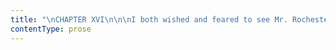 ```yaml
---
title: "\nCHAPTER XVI\n\n\nI both wished and feared to see Mr. Rochester on the day which followed\nthis sleepless night: I wanted to hear his voice again, yet feared to\nmeet his eye.\_ During the early part of the morning, I momentarily\nexpected his coming; he was not in the frequent habit of entering the\nschoolroom, but he did step in for a few minutes sometimes, and I had\nthe impression that he was sure to visit it that day.\n\nBut the morning passed just as usual: nothing happened to interrupt the\nquiet course of Adèle’s studies; only soon after breakfast, I heard some\nbustle in the neighbourhood of Mr. Rochester’s chamber, Mrs. Fairfax’s\nvoice, and Leah’s, and the cook’s—that is, John’s wife—and even John’s\nown gruff tones.\_ There were exclamations of “What a mercy master was\nnot burnt in his bed!”\_ “It is always dangerous to keep a candle lit at\nnight.”\_ “How providential that he had presence of mind to think of the\nwater-jug!”\_ “I wonder he waked nobody!”\_ “It is to be hoped he will not\ntake cold with sleeping on the library sofa,” &c.\n\nTo much confabulation succeeded a sound of scrubbing and setting to\nrights; and when I passed the room, in going downstairs to dinner, I saw\nthrough the open door that all was again restored to complete order;\nonly the bed was stripped of its hangings.\_ Leah stood up in the\nwindow-seat, rubbing the panes of glass dimmed with smoke.\_ I was about\nto address her, for I wished to know what account had been given of the\naffair: but, on advancing, I saw a second person in the chamber—a woman\nsitting on a chair by the bedside, and sewing rings to new curtains.\_\nThat woman was no other than Grace Poole.\n\nThere she sat, staid and taciturn-looking, as usual, in her brown stuff\ngown, her check apron, white handkerchief, and cap.\_ She was intent on\nher work, in which her whole thoughts seemed absorbed: on her hard\nforehead, and in her commonplace features, was nothing either of the\npaleness or desperation one would have expected to see marking the\ncountenance of a woman who had attempted murder, and whose intended\nvictim had followed her last night to her lair, and (as I believed),\ncharged her with the crime she wished to perpetrate.\_ I was\namazed—confounded.\_ She looked up, while I still gazed at her: no start,\nno increase or failure of colour betrayed emotion, consciousness of\nguilt, or fear of detection.\_ She said “Good morning, Miss,” in her\nusual phlegmatic and brief manner; and taking up another ring and more\ntape, went on with her sewing.\n\n“I will put her to some test,” thought I: “such absolute impenetrability\nis past comprehension.”\n\n“Good morning, Grace,” I said.\_ “Has anything happened here?\_ I thought\nI heard the servants all talking together a while ago.”\n\n“Only master had been reading in his bed last night; he fell asleep with\nhis candle lit, and the curtains got on fire; but, fortunately, he awoke\nbefore the bed-clothes or the wood-work caught, and contrived to quench\nthe flames with the water in the ewer.”\n\n“A strange affair!” I said, in a low voice: then, looking at her\nfixedly—“Did Mr. Rochester wake nobody?\_ Did no one hear him move?”\n\nShe again raised her eyes to me, and this time there was something of\nconsciousness in their expression.\_ She seemed to examine me warily;\nthen she answered—\n\n“The servants sleep so far off, you know, Miss, they would not be likely\nto hear.\_ Mrs. Fairfax’s room and yours are the nearest to master’s; but\nMrs. Fairfax said she heard nothing: when people get elderly, they often\nsleep heavy.”\_ She paused, and then added, with a sort of assumed\nindifference, but still in a marked and significant tone—“But you are\nyoung, Miss; and I should say a light sleeper: perhaps you may have\nheard a noise?”\n\n“I did,” said I, dropping my voice, so that Leah, who was still\npolishing the panes, could not hear me, “and at first I thought it was\nPilot: but Pilot cannot laugh; and I am certain I heard a laugh, and a\nstrange one.”\n\nShe took a new needleful of thread, waxed it carefully, threaded her\nneedle with a steady hand, and then observed, with perfect composure—\n\n“It is hardly likely master would laugh, I should think, Miss, when he\nwas in such danger: You must have been dreaming.”\n\n“I was not dreaming,” I said, with some warmth, for her brazen coolness\nprovoked me.\_ Again she looked at me; and with the same scrutinising and\nconscious eye.\n\n“Have you told master that you heard a laugh?” she inquired.\n\n“I have not had the opportunity of speaking to him this morning.”\n\n“You did not think of opening your door and looking out into the\ngallery?” she further asked.\n\nShe appeared to be cross-questioning me, attempting to draw from me\ninformation unawares.\_ The idea struck me that if she discovered I knew\nor suspected her guilt, she would be playing of some of her malignant\npranks on me; I thought it advisable to be on my guard.\n\n“On the contrary,” said I, “I bolted my door.”\n\n“Then you are not in the habit of bolting your door every night before\nyou get into bed?”\n\n“Fiend! she wants to know my habits, that she may lay her plans\naccordingly!”\_ Indignation again prevailed over prudence: I replied\nsharply, “Hitherto I have often omitted to fasten the bolt: I did not\nthink it necessary.\_ I was not aware any danger or annoyance was to be\ndreaded at Thornfield Hall: but in future” (and I laid marked stress on\nthe words) “I shall take good care to make all secure before I venture\nto lie down.”\n\n“It will be wise so to do,” was her answer: “this neighbourhood is as\nquiet as any I know, and I never heard of the hall being attempted by\nrobbers since it was a house; though there are hundreds of pounds’ worth\nof plate in the plate-closet, as is well known.\_ And you see, for such a\nlarge house, there are very few servants, because master has never lived\nhere much; and when he does come, being a bachelor, he needs little\nwaiting on: but I always think it best to err on the safe side; a door\nis soon fastened, and it is as well to have a drawn bolt between one and\nany mischief that may be about.\_ A deal of people, Miss, are for\ntrusting all to Providence; but I say Providence will not dispense with\nthe means, though He often blesses them when they are used discreetly.”\_\nAnd here she closed her harangue: a long one for her, and uttered with\nthe demureness of a Quakeress.\n\nI still stood absolutely dumfoundered at what appeared to me her\nmiraculous self-possession and most inscrutable hypocrisy, when the cook\nentered.\n\n“Mrs. Poole,” said she, addressing Grace, “the servants’ dinner will\nsoon be ready: will you come down?”\n\n“No; just put my pint of porter and bit of pudding on a tray, and I’ll\ncarry it upstairs.”\n\n“You’ll have some meat?”\n\n“Just a morsel, and a taste of cheese, that’s all.”\n\n“And the sago?”\n\n“Never mind it at present: I shall be coming down before teatime: I’ll\nmake it myself.”\n\nThe cook here turned to me, saying that Mrs. Fairfax was waiting for me:\nso I departed.\n\nI hardly heard Mrs. Fairfax’s account of the curtain conflagration\nduring dinner, so much was I occupied in puzzling my brains over the\nenigmatical character of Grace Poole, and still more in pondering the\nproblem of her position at Thornfield and questioning why she had not\nbeen given into custody that morning, or, at the very least, dismissed\nfrom her master’s service.\_ He had almost as much as declared his\nconviction of her criminality last night: what mysterious cause withheld\nhim from accusing her?\_ Why had he enjoined me, too, to secrecy?\_ It was\nstrange: a bold, vindictive, and haughty gentleman seemed somehow in the\npower of one of the meanest of his dependants; so much in her power,\nthat even when she lifted her hand against his life, he dared not openly\ncharge her with the attempt, much less punish her for it.\n\nHad Grace been young and handsome, I should have been tempted to think\nthat tenderer feelings than prudence or fear influenced Mr. Rochester in\nher behalf; but, hard-favoured and matronly as she was, the idea could\nnot be admitted.\_ “Yet,” I reflected, “she has been young once; her\nyouth would be contemporary with her master’s: Mrs. Fairfax told me\nonce, she had lived here many years.\_ I don’t think she can ever have\nbeen pretty; but, for aught I know, she may possess originality and\nstrength of character to compensate for the want of personal\nadvantages.\_ Mr. Rochester is an amateur of the decided and eccentric:\nGrace is eccentric at least.\_ What if a former caprice (a freak very\npossible to a nature so sudden and headstrong as his) has delivered him\ninto her power, and she now exercises over his actions a secret\ninfluence, the result of his own indiscretion, which he cannot shake\noff, and dare not disregard?”\_ But, having reached this point of\nconjecture, Mrs. Poole’s square, flat figure, and uncomely, dry, even\ncoarse face, recurred so distinctly to my mind’s eye, that I thought,\n“No; impossible! my supposition cannot be correct.\_ Yet,” suggested the\nsecret voice which talks to us in our own hearts, “you are not beautiful\neither, and perhaps Mr. Rochester approves you: at any rate, you have\noften felt as if he did; and last night—remember his words; remember his\nlook; remember his voice!”\n\nI well remembered all; language, glance, and tone seemed at the moment\nvividly renewed.\_ I was now in the schoolroom; Adèle was drawing; I bent\nover her and directed her pencil.\_ She looked up with a sort of start.\n\n“Qu’ avez-vous, mademoiselle?” said she.\_ “Vos doigts tremblent comme la\nfeuille, et vos joues sont rouges: mais, rouges comme des cerises!”\n\n“I am hot, Adèle, with stooping!”\_ She went on sketching; I went on\nthinking.\n\nI hastened to drive from my mind the hateful notion I had been\nconceiving respecting Grace Poole; it disgusted me.\_ I compared myself\nwith her, and found we were different.\_ Bessie Leaven had said I was\nquite a lady; and she spoke truth—I was a lady.\_ And now I looked much\nbetter than I did when Bessie saw me; I had more colour and more flesh,\nmore life, more vivacity, because I had brighter hopes and keener\nenjoyments.\n\n“Evening approaches,” said I, as I looked towards the window.\_ “I have\nnever heard Mr. Rochester’s voice or step in the house to-day; but\nsurely I shall see him before night: I feared the meeting in the\nmorning; now I desire it, because expectation has been so long baffled\nthat it is grown impatient.”\n\nWhen dusk actually closed, and when Adèle left me to go and play in the\nnursery with Sophie, I did most keenly desire it.\_ I listened for the\nbell to ring below; I listened for Leah coming up with a message; I\nfancied sometimes I heard Mr. Rochester’s own tread, and I turned to the\ndoor, expecting it to open and admit him.\_ The door remained shut;\ndarkness only came in through the window.\_ Still it was not late; he\noften sent for me at seven and eight o’clock, and it was yet but six.\_\nSurely I should not be wholly disappointed to-night, when I had so many\nthings to say to him!\_ I wanted again to introduce the subject of Grace\nPoole, and to hear what he would answer; I wanted to ask him plainly if\nhe really believed it was she who had made last night’s hideous attempt;\nand if so, why he kept her wickedness a secret.\_ It little mattered\nwhether my curiosity irritated him; I knew the pleasure of vexing and\nsoothing him by turns; it was one I chiefly delighted in, and a sure\ninstinct always prevented me from going too far; beyond the verge of\nprovocation I never ventured; on the extreme brink I liked well to try\nmy skill.\_ Retaining every minute form of respect, every propriety of my\nstation, I could still meet him in argument without fear or uneasy\nrestraint; this suited both him and me.\n\nA tread creaked on the stairs at last.\_ Leah made her appearance; but it\nwas only to intimate that tea was ready in Mrs. Fairfax’s room.\_ Thither\nI repaired, glad at least to go downstairs; for that brought me, I\nimagined, nearer to Mr. Rochester’s presence.\n\n“You must want your tea,” said the good lady, as I joined her; “you ate\nso little at dinner.\_ I am afraid,” she continued, “you are not well\nto-day: you look flushed and feverish.”\n\n“Oh, quite well!\_ I never felt better.”\n\n“Then you must prove it by evincing a good appetite; will you fill the\nteapot while I knit off this needle?”\_ Having completed her task, she\nrose to draw down the blind, which she had hitherto kept up, by way, I\nsuppose, of making the most of daylight, though dusk was now fast\ndeepening into total obscurity.\n\n“It is fair to-night,” said she, as she looked through the panes,\n“though not starlight; Mr. Rochester has, on the whole, had a favourable\nday for his journey.”\n\n“Journey!—Is Mr. Rochester gone anywhere?\_ I did not know he was out.”\n\n“Oh, he set off the moment he had breakfasted!\_ He is gone to the Leas,\nMr. Eshton’s place, ten miles on the other side Millcote.\_ I believe\nthere is quite a party assembled there; Lord Ingram, Sir George Lynn,\nColonel Dent, and others.”\n\n“Do you expect him back to-night?”\n\n“No—nor to-morrow either; I should think he is very likely to stay a\nweek or more: when these fine, fashionable people get together, they are\nso surrounded by elegance and gaiety, so well provided with all that can\nplease and entertain, they are in no hurry to separate.\_ Gentlemen\nespecially are often in request on such occasions; and Mr. Rochester is\nso talented and so lively in society, that I believe he is a general\nfavourite: the ladies are very fond of him; though you would not think\nhis appearance calculated to recommend him particularly in their eyes:\nbut I suppose his acquirements and abilities, perhaps his wealth and\ngood blood, make amends for any little fault of look.”\n\n“Are there ladies at the Leas?”\n\n“There are Mrs. Eshton and her three daughters—very elegant young ladies\nindeed; and there are the Honourable Blanche and Mary Ingram, most\nbeautiful women, I suppose: indeed I have seen Blanche, six or seven\nyears since, when she was a girl of eighteen.\_ She came here to a\nChristmas ball and party Mr. Rochester gave.\_ You should have seen the\ndining-room that day—how richly it was decorated, how brilliantly lit\nup!\_ I should think there were fifty ladies and gentlemen present—all of\nthe first county families; and Miss Ingram was considered the belle of\nthe evening.”\n\n“You saw her, you say, Mrs. Fairfax: what was she like?”\n\n“Yes, I saw her.\_ The dining-room doors were thrown open; and, as it was\nChristmas-time, the servants were allowed to assemble in the hall, to\nhear some of the ladies sing and play.\_ Mr. Rochester would have me to\ncome in, and I sat down in a quiet corner and watched them.\_ I never saw\na more splendid scene: the ladies were magnificently dressed; most of\nthem—at least most of the younger ones—looked handsome; but Miss Ingram\nwas certainly the queen.”\n\n“And what was she like?”\n\n“Tall, fine bust, sloping shoulders; long, graceful neck: olive\ncomplexion, dark and clear; noble features; eyes rather like Mr.\nRochester’s: large and black, and as brilliant as her jewels.\_ And then\nshe had such a fine head of hair; raven-black and so becomingly\narranged: a crown of thick plaits behind, and in front the longest, the\nglossiest curls I ever saw.\_ She was dressed in pure white; an\namber-coloured scarf was passed over her shoulder and across her breast,\ntied at the side, and descending in long, fringed ends below her knee.\_\nShe wore an amber-coloured flower, too, in her hair: it contrasted well\nwith the jetty mass of her curls.”\n\n“She was greatly admired, of course?”\n\n“Yes, indeed: and not only for her beauty, but for her accomplishments.\_\nShe was one of the ladies who sang: a gentleman accompanied her on the\npiano.\_ She and Mr. Rochester sang a duet.”\n\n“Mr. Rochester?\_ I was not aware he could sing.”\n\n“Oh! he has a fine bass voice, and an excellent taste for music.”\n\n“And Miss Ingram: what sort of a voice had she?”\n\n“A very rich and powerful one: she sang delightfully; it was a treat to\nlisten to her;—and she played afterwards.\_ I am no judge of music, but\nMr. Rochester is; and I heard him say her execution was remarkably\ngood.”\n\n“And this beautiful and accomplished lady, she is not yet married?”\n\n“It appears not: I fancy neither she nor her sister have very large\nfortunes.\_ Old Lord Ingram’s estates were chiefly entailed, and the\neldest son came in for everything almost.”\n\n“But I wonder no wealthy nobleman or gentleman has taken a fancy to her:\nMr. Rochester, for instance.\_ He is rich, is he not?”\n\n“Oh! yes.\_ But you see there is a considerable difference in age: Mr.\nRochester is nearly forty; she is but twenty-five.”\n\n“What of that?\_ More unequal matches are made every day.”\n\n“True: yet I should scarcely fancy Mr. Rochester would entertain an idea\nof the sort.\_ But you eat nothing: you have scarcely tasted since you\nbegan tea.”\n\n“No: I am too thirsty to eat.\_ Will you let me have another cup?”\n\nI was about again to revert to the probability of a union between Mr.\nRochester and the beautiful Blanche; but Adèle came in, and the\nconversation was turned into another channel.\n\nWhen once more alone, I reviewed the information I had got; looked into\nmy heart, examined its thoughts and feelings, and endeavoured to bring\nback with a strict hand such as had been straying through imagination’s\nboundless and trackless waste, into the safe fold of common sense.\n\nArraigned at my own bar, Memory having given her evidence of the hopes,\nwishes, sentiments I had been cherishing since last night—of the general\nstate of mind in which I had indulged for nearly a fortnight past;\nReason having come forward and told, in her own quiet way a plain,\nunvarnished tale, showing how I had rejected the real, and rabidly\ndevoured the ideal;—I pronounced judgment to this effect:—\n\nThat a greater fool than Jane Eyre had never breathed the breath of\nlife; that a more fantastic idiot had never surfeited herself on sweet\nlies, and swallowed poison as if it were nectar.\n\n“You,” I said, “a favourite with Mr. Rochester?\_ You gifted with\nthe power of pleasing him?\_ You of importance to him in any way?\_ Go!\nyour folly sickens me.\_ And you have derived pleasure from occasional\ntokens of preference—equivocal tokens shown by a gentleman of family and\na man of the world to a dependent and a novice.\_ How dared you?\_ Poor\nstupid dupe!—Could not even self-interest make you wiser? You repeated\nto yourself this morning the brief scene of last night?—Cover your face\nand be ashamed!\_ He said something in praise of your eyes, did he?\_\nBlind puppy!\_ Open their bleared lids and look on your own accursed\nsenselessness!\_ It does good to no woman to be flattered by her\nsuperior, who cannot possibly intend to marry her; and it is madness in\nall women to let a secret love kindle within them, which, if unreturned\nand unknown, must devour the life that feeds it; and, if discovered and\nresponded to, must lead, ignis-fatus-like, into miry wilds whence\nthere is no extrication.\n\n“Listen, then, Jane Eyre, to your sentence: to-morrow, place the glass\nbefore you, and draw in chalk your own picture, faithfully, without\nsoftening one defect; omit no harsh line, smooth away no displeasing\nirregularity; write under it, ‘Portrait of a Governess, disconnected,\npoor, and plain.’\n\n“Afterwards, take a piece of smooth ivory—you have one prepared in your\ndrawing-box: take your palette, mix your freshest, finest, clearest\ntints; choose your most delicate camel-hair pencils; delineate carefully\nthe loveliest face you can imagine; paint it in your softest shades and\nsweetest lines, according to the description given by Mrs. Fairfax of\nBlanche Ingram; remember the raven ringlets, the oriental eye;—What! you\nrevert to Mr. Rochester as a model!\_ Order!\_ No snivel!—no sentiment!—no\nregret!\_ I will endure only sense and resolution.\_ Recall the august yet\nharmonious lineaments, the Grecian neck and bust; let the round and\ndazzling arm be visible, and the delicate hand; omit neither diamond\nring nor gold bracelet; portray faithfully the attire, aërial lace and\nglistening satin, graceful scarf and golden rose; call it ‘Blanche, an\naccomplished lady of rank.’\n\n“Whenever, in future, you should chance to fancy Mr. Rochester thinks\nwell of you, take out these two pictures and compare them: say, ‘Mr.\nRochester might probably win that noble lady’s love, if he chose to\nstrive for it; is it likely he would waste a serious thought on this\nindigent and insignificant plebeian?’”\n\n“I’ll do it,” I resolved: and having framed this determination, I grew\ncalm, and fell asleep.\n\nI kept my word.\_ An hour or two sufficed to sketch my own portrait in\ncrayons; and in less than a fortnight I had completed an ivory miniature\nof an imaginary Blanche Ingram.\_ It looked a lovely face enough, and\nwhen compared with the real head in chalk, the contrast was as great as\nself-control could desire.\_ I derived benefit from the task: it had kept\nmy head and hands employed, and had given force and fixedness to the new\nimpressions I wished to stamp indelibly on my heart.\n\nEre long, I had reason to congratulate myself on the course of wholesome\ndiscipline to which I had thus forced my feelings to submit.\_ Thanks to\nit, I was able to meet subsequent occurrences with a decent calm, which,\nhad they found me unprepared, I should probably have been unequal to\nmaintain, even externally.\n"
contentType: prose
---
```



